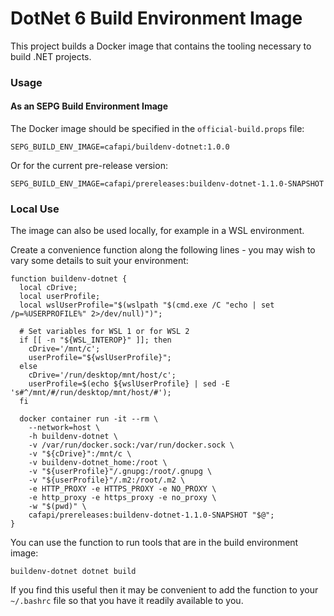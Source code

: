# DotNet 6 Build Environment Image

This project builds a Docker image that contains the tooling necessary to build .NET projects.

### Usage

#### As an SEPG Build Environment Image
The Docker image should be specified in the `official-build.props` file:
```
SEPG_BUILD_ENV_IMAGE=cafapi/buildenv-dotnet:1.0.0
```
Or for the current pre-release version:
```
SEPG_BUILD_ENV_IMAGE=cafapi/prereleases:buildenv-dotnet-1.1.0-SNAPSHOT
```

### Local Use
The image can also be used locally, for example in a WSL environment.

Create a convenience function along the following lines - you may wish to vary some details to suit your environment:
```
function buildenv-dotnet {
  local cDrive;
  local userProfile;
  local wslUserProfile="$(wslpath "$(cmd.exe /C "echo | set /p=%USERPROFILE%" 2>/dev/null)")";

  # Set variables for WSL 1 or for WSL 2
  if [[ -n "${WSL_INTEROP}" ]]; then
    cDrive='/mnt/c';
    userProfile="${wslUserProfile}";
  else
    cDrive='/run/desktop/mnt/host/c';
    userProfile=$(echo ${wslUserProfile} | sed -E 's#^/mnt/#/run/desktop/mnt/host/#');
  fi

  docker container run -it --rm \
    --network=host \
    -h buildenv-dotnet \
    -v /var/run/docker.sock:/var/run/docker.sock \
    -v "${cDrive}":/mnt/c \
    -v buildenv-dotnet_home:/root \
    -v "${userProfile}"/.gnupg:/root/.gnupg \
    -v "${userProfile}"/.m2:/root/.m2 \
    -e HTTP_PROXY -e HTTPS_PROXY -e NO_PROXY \
    -e http_proxy -e https_proxy -e no_proxy \
    -w "$(pwd)" \
    cafapi/prereleases:buildenv-dotnet-1.1.0-SNAPSHOT "$@";
}
```

You can use the function to run tools that are in the build environment image:
```
buildenv-dotnet dotnet build
```

If you find this useful then it may be convenient to add the function to your `~/.bashrc` file so that you have it readily available to you.
